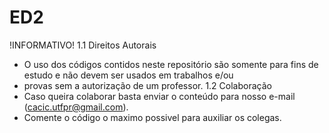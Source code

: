 # ED2

!INFORMATIVO!
  1.1 Direitos Autorais
  - O uso dos códigos contidos neste repositório são somente para fins de estudo e não devem ser usados em trabalhos e/ou
  - provas sem a autorização de um professor.
  1.2 Colaboração
  - Caso queira colaborar basta enviar o conteúdo para nosso e-mail (cacic.utfpr@gmail.com).
  - Comente o código o maximo possivel para auxiliar os colegas.